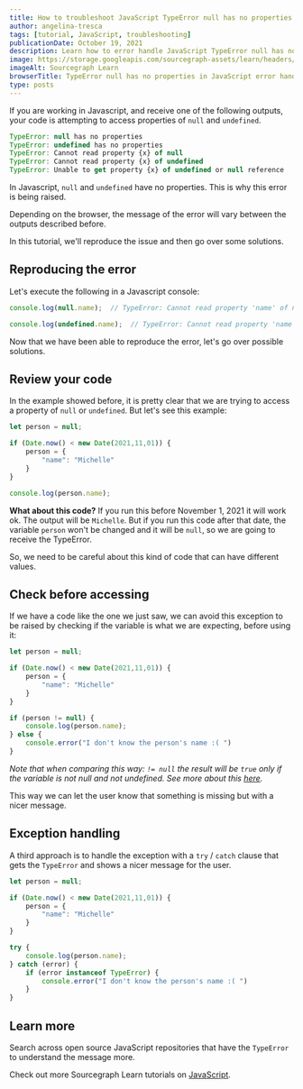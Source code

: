 ```yaml
---
title: How to troubleshoot JavaScript TypeError null has no properties
author: angelina-tresca
tags: [tutorial, JavaScript, troubleshooting]
publicationDate: October 19, 2021
description: Learn how to error handle JavaScript TypeError null has no properties
image: https://storage.googleapis.com/sourcegraph-assets/learn/headers/sourcegraph-learn-header.png
imageAlt: Sourcegraph Learn
browserTitle: TypeError null has no properties in JavaScript error handling
type: posts
---
```


If you are working in Javascript, and receive one of the following outputs, your code is attempting to access properties of `null` and `undefined`.

```js
TypeError: null has no properties 
TypeError: undefined has no properties 
TypeError: Cannot read property {x} of null
TypeError: Cannot read property {x} of undefined
TypeError: Unable to get property {x} of undefined or null reference
```

In Javascript, `null` and `undefined` have no properties. This is why this error is being raised.

Depending on the browser, the message of the error will vary between the outputs described before.

In this tutorial, we'll reproduce the issue and then go over some solutions.

## Reproducing the error

Let's execute the following in a Javascript console:

```js
console.log(null.name);  // TypeError: Cannot read property 'name' of null
```

```js
console.log(undefined.name);  // TypeError: Cannot read property 'name' of undefined
```

Now that we have been able to reproduce the error, let's go over possible solutions.

## Review your code

In the example showed before, it is pretty clear that we are trying to access a property of `null` or `undefined`. But let's see this example:
```js
let person = null;

if (Date.now() < new Date(2021,11,01)) {
    person = {
        "name": "Michelle"
    }
}

console.log(person.name);
```

**What about this code?** If you run this before November 1, 2021 it will work ok. The output will be `Michelle`. 
But if you run this code after that date, the variable `person` won't be changed and it will be `null`, so we are going to receive the TypeError.

So, we need to be careful about this kind of code that can have different values.

## Check before accessing

If we have a code like the one we just saw, we can avoid this exception to be raised by checking if the variable is what we are expecting, before using it:

```js
let person = null;

if (Date.now() < new Date(2021,11,01)) {
    person = {
        "name": "Michelle"
    }
}

if (person != null) {
    console.log(person.name);
} else {
    console.error("I don't know the person's name :( ")
}
```

*Note that when comparing this way: `!= null` the result will be `true` only if the variable is not null and not undefined. See more about this [here](https://developer.mozilla.org/en-US/docs/Web/JavaScript/Reference/Global_Objects/null#difference_between_null_and_undefined).*

This way we can let the user know that something is missing but with a nicer message.

## Exception handling

A third approach is to handle the exception with a `try` / `catch` clause that gets the `TypeError` and shows a nicer message for the user.

```js
let person = null;

if (Date.now() < new Date(2021,11,01)) {
    person = {
        "name": "Michelle"
    }
}

try {
    console.log(person.name);
} catch (error) {
    if (error instanceof TypeError) {
        console.error("I don't know the person's name :( ")
    }
}
```

## Learn more

Search across open source JavaScript repositories that have the `TypeError` to understand the message more.

<SourcegraphSearch query="TypeError: null has no properties" patternType="literal"/>

Check out more Sourcegraph Learn tutorials on [JavaScript](https://learn.sourcegraph.com/tags/javascript).